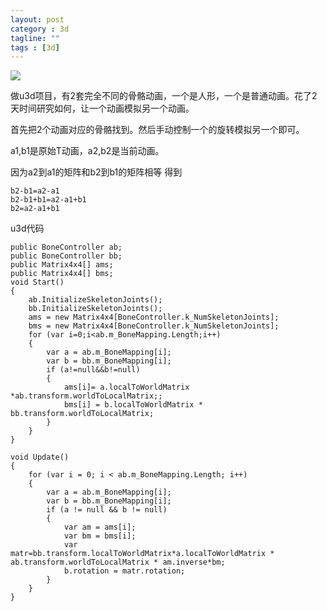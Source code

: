 ```yaml
---
layout: post
category : 3d
tagline: ""
tags : [3d]
---
```


<img src="../../../../assets/image/retarget/1.jpg"/>

做u3d项目，有2套完全不同的骨骼动画，一个是人形，一个是普通动画。花了2天时间研究如何，让一个动画模拟另一个动画。

首先把2个动画对应的骨骼找到。然后手动控制一个的旋转模拟另一个即可。

a1,b1是原始T动画，a2,b2是当前动画。

因为a2到a1的矩阵和b2到b1的矩阵相等 得到
```cshape
b2-b1=a2-a1
b2-b1+b1=a2-a1+b1
b2=a2-a1+b1
```

u3d代码
```cshape
public BoneController ab;
public BoneController bb;
public Matrix4x4[] ams;
public Matrix4x4[] bms;
void Start()
{
	ab.InitializeSkeletonJoints();
	bb.InitializeSkeletonJoints();
	ams = new Matrix4x4[BoneController.k_NumSkeletonJoints];
	bms = new Matrix4x4[BoneController.k_NumSkeletonJoints];
	for (var i=0;i<ab.m_BoneMapping.Length;i++)
	{
		var a = ab.m_BoneMapping[i];
		var b = bb.m_BoneMapping[i];
		if (a!=null&&b!=null)
		{
			ams[i]= a.localToWorldMatrix *ab.transform.worldToLocalMatrix;;
			bms[i] = b.localToWorldMatrix * bb.transform.worldToLocalMatrix;
		}
	}
}

void Update()
{
	for (var i = 0; i < ab.m_BoneMapping.Length; i++)
	{
		var a = ab.m_BoneMapping[i];
		var b = bb.m_BoneMapping[i];
		if (a != null && b != null)
		{
			var am = ams[i];
			var bm = bms[i];
			var matr=bb.transform.localToWorldMatrix*a.localToWorldMatrix * ab.transform.worldToLocalMatrix * am.inverse*bm;
			b.rotation = matr.rotation;
		}
	}
}
```


